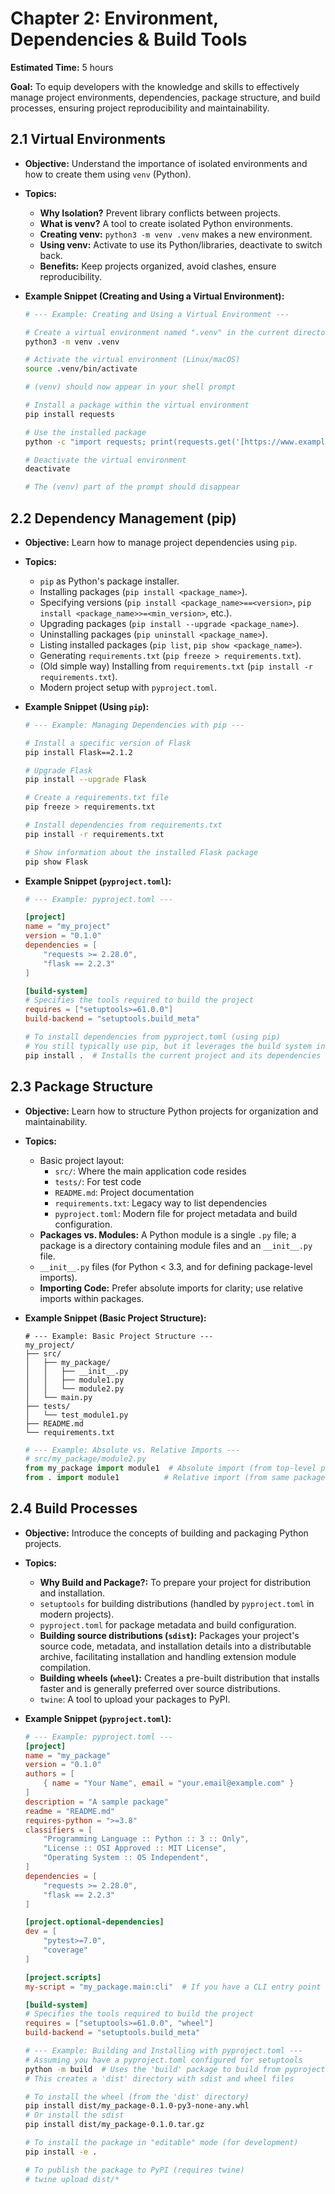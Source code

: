 # Chapter 2: Environment, Dependencies & Build Tools

**Estimated Time:** 5 hours

**Goal:** To equip developers with the knowledge and skills to effectively manage project environments, dependencies, package structure, and build processes, ensuring project reproducibility and maintainability.

## 2.1 Virtual Environments

- **Objective:** Understand the importance of isolated environments and how to create them using `venv` (Python).
- **Topics:**
  - **Why Isolation?** Prevent library conflicts between projects.
  - **What is venv?** A tool to create isolated Python environments.
  - **Creating venv:** `python3 -m venv .venv` makes a new environment.
  - **Using venv:** Activate to use its Python/libraries, deactivate to switch back.
  - **Benefits:** Keep projects organized, avoid clashes, ensure reproducibility.
- **Example Snippet (Creating and Using a Virtual Environment):**

    ```bash
    # --- Example: Creating and Using a Virtual Environment ---

    # Create a virtual environment named ".venv" in the current directory
    python3 -m venv .venv

    # Activate the virtual environment (Linux/macOS)
    source .venv/bin/activate

    # (venv) should now appear in your shell prompt

    # Install a package within the virtual environment
    pip install requests

    # Use the installed package
    python -c "import requests; print(requests.get('[https://www.example.com](https://www.example.com)'))"

    # Deactivate the virtual environment
    deactivate

    # The (venv) part of the prompt should disappear
    ```

## 2.2 Dependency Management (pip)

- **Objective:** Learn how to manage project dependencies using `pip`.
- **Topics:**
  - `pip` as Python's package installer.
  - Installing packages (`pip install <package_name>`).
  - Specifying versions (`pip install <package_name>==<version>`, `pip install <package_name>>=<min_version>`, etc.).
  - Upgrading packages (`pip install --upgrade <package_name>`).
  - Uninstalling packages (`pip uninstall <package_name>`).
  - Listing installed packages (`pip list`, `pip show <package_name>`).
  - Generating `requirements.txt` (`pip freeze > requirements.txt`).
  - (Old simple way) Installing from `requirements.txt` (`pip install -r requirements.txt`).
  - Modern project setup with `pyproject.toml`.
- **Example Snippet (Using `pip`):**

    ```bash
    # --- Example: Managing Dependencies with pip ---

    # Install a specific version of Flask
    pip install Flask==2.1.2

    # Upgrade Flask
    pip install --upgrade Flask

    # Create a requirements.txt file
    pip freeze > requirements.txt

    # Install dependencies from requirements.txt
    pip install -r requirements.txt

    # Show information about the installed Flask package
    pip show Flask
    ```

- **Example Snippet (`pyproject.toml`):**

    ```toml
    # --- Example: pyproject.toml ---

    [project]
    name = "my_project"
    version = "0.1.0"
    dependencies = [
        "requests >= 2.28.0",
        "flask == 2.2.3"
    ]

    [build-system]
    # Specifies the tools required to build the project
    requires = ["setuptools>=61.0.0"]
    build-backend = "setuptools.build_meta"
    ```

    ```bash
    # To install dependencies from pyproject.toml (using pip)
    # You still typically use pip, but it leverages the build system info:
    pip install .  # Installs the current project and its dependencies
    ```

## 2.3 Package Structure

- **Objective:** Learn how to structure Python projects for organization and maintainability.
- **Topics:**
  - Basic project layout:
    - `src/`: Where the main application code resides
    - `tests/`: For test code
    - `README.md`: Project documentation
    - `requirements.txt`: Legacy way to list dependencies
    - `pyproject.toml`: Modern file for project metadata and build configuration.
  - **Packages vs. Modules:** A Python module is a single `.py` file; a package is a directory containing module files and an `__init__.py` file.
  - `__init__.py` files (for Python < 3.3, and for defining package-level imports).
  - **Importing Code:** Prefer absolute imports for clarity; use relative imports within packages.
- **Example Snippet (Basic Project Structure):**

    ```
    # --- Example: Basic Project Structure ---
    my_project/
    ├── src/
    │   ├── my_package/
    │   │   ├── __init__.py
    │   │   ├── module1.py
    │   │   └── module2.py
    │   └── main.py
    ├── tests/
    │   └── test_module1.py
    ├── README.md
    └── requirements.txt
    ```

    ```python
    # --- Example: Absolute vs. Relative Imports ---
    # src/my_package/module2.py
    from my_package import module1  # Absolute import (from top-level package)
    from . import module1          # Relative import (from same package)
    ```

## 2.4 Build Processes

- **Objective:** Introduce the concepts of building and packaging Python projects.
- **Topics:**
  - **Why Build and Package?:** To prepare your project for distribution and installation.
  - `setuptools` for building distributions (handled by `pyproject.toml` in modern projects).
  - `pyproject.toml` for package metadata and build configuration.
  - **Building source distributions (`sdist`):** Packages your project's source code, metadata, and installation details into a distributable archive, facilitating installation and handling extension module compilation.
  - **Building wheels (`wheel`):** Creates a pre-built distribution that installs faster and is generally preferred over source distributions.
  - `twine`: A tool to upload your packages to PyPI.
- **Example Snippet (`pyproject.toml`):**

    ```toml
    # --- Example: pyproject.toml ---
    [project]
    name = "my_package"
    version = "0.1.0"
    authors = [
        { name = "Your Name", email = "your.email@example.com" }
    ]
    description = "A sample package"
    readme = "README.md"
    requires-python = ">=3.8"
    classifiers = [
        "Programming Language :: Python :: 3 :: Only",
        "License :: OSI Approved :: MIT License",
        "Operating System :: OS Independent",
    ]
    dependencies = [
        "requests >= 2.28.0",
        "flask == 2.2.3"
    ]

    [project.optional-dependencies]
    dev = [
        "pytest>=7.0",
        "coverage"
    ]

    [project.scripts]
    my-script = "my_package.main:cli"  # If you have a CLI entry point

    [build-system]
    # Specifies the tools required to build the project
    requires = ["setuptools>=61.0.0", "wheel"]
    build-backend = "setuptools.build_meta"
    ```

    ```bash
    # --- Example: Building and Installing with pyproject.toml ---
    # Assuming you have a pyproject.toml configured for setuptools
    python -m build  # Uses the 'build' package to build from pyproject.toml
    # This creates a 'dist' directory with sdist and wheel files

    # To install the wheel (from the 'dist' directory)
    pip install dist/my_package-0.1.0-py3-none-any.whl
    # Or install the sdist
    pip install dist/my_package-0.1.0.tar.gz

    # To install the package in "editable" mode (for development)
    pip install -e .

    # To publish the package to PyPI (requires twine)
    # twine upload dist/*
    ```